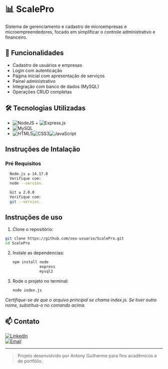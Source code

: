 # 📊 ScalePro

Sistema de gerenciamento e cadastro de microempresas e microempreendedores, focado em simplificar o controle administrativo e financeiro.

## 🚀 Funcionalidades

- Cadastro de usuários e empresas
- Login com autenticação
- Página inicial com apresentação de serviços
- Painel administrativo
- Integração com banco de dados (MySQL)
- Operações CRUD completas

## 🛠️ Tecnologias Utilizadas

- ![NodeJS](https://img.shields.io/badge/Node.js-6DA55F?style=flay-square&logo=node.js&logoColor=white) + ![Express.js](https://img.shields.io/badge/Express.js-%23404d59.svg?style=flat-square&logo=express&logoColor=%2361DAFB)
- ![MySQL](https://img.shields.io/badge/MySQL-4479A1.svg?style=flat-square&logo=mysql&logoColor=white)
- ![HTML5](https://img.shields.io/badge/HTML5-%23E34F26.svg?style=flat-square&logo=html5&logoColor=white)![CSS3](https://img.shields.io/badge/CSS3-%231572B6.svg?style=flat-square&logo=css3&logoColor=white)![JavaScript](https://img.shields.io/badge/Javascript-%23323330.svg?style=flat-square&logo=javascript&logoColor=%23F7DF1E)

## Instruções de Intalação
### Pré Requisitos
```bash
  Node.js ≥ 14.17.0  
  Verifique com:
  node --version.

  Git ≥ 2.0.0
  Verifique com:
  git --version.
```
## Instruções de uso

 1. Clone o repositório:
   ```bash
   git clone https://github.com/seu-usuario/ScalePro.git
   cd ScalePro
  ```
2. Instale as dependencias:
   ```bash
   npm install node
               express
               mysql2
   ```
3. Rode o projeto no terminal:
   ```bash
   node index.js
   ```
*Certifique-se de que o arquivo principal se chama index.js. Se tiver outro nome, substitua-o no comando acima.*

## 📫 Contato

[![LinkedIn](https://img.shields.io/badge/LinkedIn-0077B5?style=flat&logo=linkedin&logoColor=white)](http://linkedin.com/in/antony-lins-354b91290)  
[![Email](https://img.shields.io/badge/Email-D14836?style=flat&logo=gmail&logoColor=white)](mailto:contato.antonyguilherme@gmail.com)

---

> Projeto desenvolvido por Antony Guilherme para fins acadêmicos e de portfólio.
